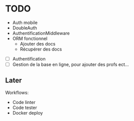 # TODO

- Auth mobile
- DoubleAuth
- AuthentificationMiddleware
- ORM fonctionnel
  - Ajouter des docs
  - Récupérer des docs

- [ ] Authentification
- [ ] Gestion de la base en ligne, pour ajouter des profs ect...

## Later

Workflows:
- Code linter
- Code tester
- Docker deploy
